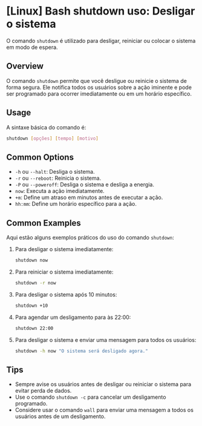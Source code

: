 # [Linux] Bash shutdown uso: Desligar o sistema

O comando `shutdown` é utilizado para desligar, reiniciar ou colocar o sistema em modo de espera.

## Overview
O comando `shutdown` permite que você desligue ou reinicie o sistema de forma segura. Ele notifica todos os usuários sobre a ação iminente e pode ser programado para ocorrer imediatamente ou em um horário específico.

## Usage
A sintaxe básica do comando é:

```bash
shutdown [opções] [tempo] [motivo]
```

## Common Options
- `-h` ou `--halt`: Desliga o sistema.
- `-r` ou `--reboot`: Reinicia o sistema.
- `-P` ou `--poweroff`: Desliga o sistema e desliga a energia.
- `now`: Executa a ação imediatamente.
- `+m`: Define um atraso em minutos antes de executar a ação.
- `hh:mm`: Define um horário específico para a ação.

## Common Examples
Aqui estão alguns exemplos práticos do uso do comando `shutdown`:

1. Para desligar o sistema imediatamente:
   ```bash
   shutdown now
   ```

2. Para reiniciar o sistema imediatamente:
   ```bash
   shutdown -r now
   ```

3. Para desligar o sistema após 10 minutos:
   ```bash
   shutdown +10
   ```

4. Para agendar um desligamento para às 22:00:
   ```bash
   shutdown 22:00
   ```

5. Para desligar o sistema e enviar uma mensagem para todos os usuários:
   ```bash
   shutdown -h now "O sistema será desligado agora."
   ```

## Tips
- Sempre avise os usuários antes de desligar ou reiniciar o sistema para evitar perda de dados.
- Use o comando `shutdown -c` para cancelar um desligamento programado.
- Considere usar o comando `wall` para enviar uma mensagem a todos os usuários antes de um desligamento.